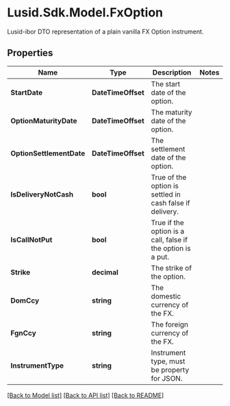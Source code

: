 # Lusid.Sdk.Model.FxOption
Lusid-ibor DTO representation of a plain vanilla FX Option instrument.
## Properties

Name | Type | Description | Notes
------------ | ------------- | ------------- | -------------
**StartDate** | **DateTimeOffset** | The start date of the option. | 
**OptionMaturityDate** | **DateTimeOffset** | The maturity date of the option. | 
**OptionSettlementDate** | **DateTimeOffset** | The settlement date of the option. | 
**IsDeliveryNotCash** | **bool** | True of the option is settled in cash false if delivery. | 
**IsCallNotPut** | **bool** | True if the option is a call, false if the option is a put. | 
**Strike** | **decimal** | The strike of the option. | 
**DomCcy** | **string** | The domestic currency of the FX. | 
**FgnCcy** | **string** | The foreign currency of the FX. | 
**InstrumentType** | **string** | Instrument type, must be property for JSON. | 

[[Back to Model list]](../README.md#documentation-for-models) [[Back to API list]](../README.md#documentation-for-api-endpoints) [[Back to README]](../README.md)

